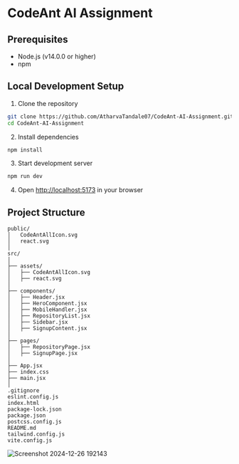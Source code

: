 # CodeAnt AI Assignment

## Prerequisites

- Node.js (v14.0.0 or higher)
- npm

## Local Development Setup

1. Clone the repository
```bash
git clone https://github.com/AtharvaTandale07/CodeAnt-AI-Assignment.git
cd CodeAnt-AI-Assignment
```

2. Install dependencies
```bash
npm install
```

3. Start development server
```bash
npm run dev
```

4. Open [http://localhost:5173](http://localhost:5173) in your browser


## Project Structure

```plaintext
public/
│   CodeAntAllIcon.svg
│   react.svg
│
src/
│
├── assets/
│   ├── CodeAntAllIcon.svg
│   ├── react.svg
│
├── components/
│   ├── Header.jsx
│   ├── HeroComponent.jsx
│   ├── MobileHandler.jsx
│   ├── RepositoryList.jsx
│   ├── Sidebar.jsx
│   ├── SignupContent.jsx
│
├── pages/
│   ├── RepositoryPage.jsx
│   ├── SignupPage.jsx
│
├── App.jsx
├── index.css
├── main.jsx
│
.gitignore
eslint.config.js
index.html
package-lock.json
package.json
postcss.config.js
README.md
tailwind.config.js
vite.config.js
```
![Screenshot 2024-12-26 192143](https://github.com/user-attachments/assets/2ce59252-b7b8-4394-9fe8-2bd05e6dac89)

